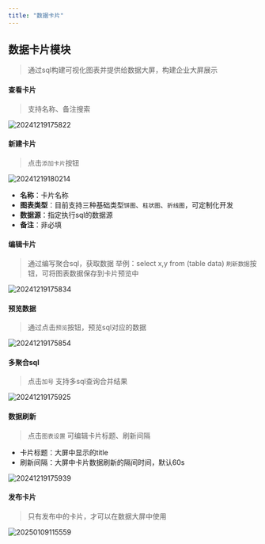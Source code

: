 ```yaml
---
title: "数据卡片"
---
```


## 数据卡片模块

> 通过sql构建可视化图表并提供给数据大屏，构建企业大屏展示

#### 查看卡片

> 支持名称、备注搜索

![20241219175822](https://img.isxcode.com/picgo/20241219175822.png)

#### 新建卡片

> 点击`添加卡片`按钮

![20241219180214](https://img.isxcode.com/picgo/20241219180214.png)

- **名称**：卡片名称
- **图表类型**：目前支持三种基础类型`饼图`、`柱状图`、`折线图`，可定制化开发
- **数据源**：指定执行sql的数据源
- **备注**：非必填

#### 编辑卡片

> 通过编写聚合sql，获取数据
> 举例：select x,y from (table data)
> `刷新数据`按钮，可将图表数据保存到卡片预览中

![20241219175834](https://img.isxcode.com/picgo/20241219175834.png)

#### 预览数据

> 通过点击`预览`按钮，预览sql对应的数据

![20241219175854](https://img.isxcode.com/picgo/20241219175854.png)

#### 多聚合sql

> 点击`加号`
> 支持多sql查询合并结果

![20241219175925](https://img.isxcode.com/picgo/20241219175925.png)

#### 数据刷新

> 点击`图表设置`
> 可编辑卡片标题、刷新间隔
- 卡片标题：大屏中显示的title
- 刷新间隔：大屏中卡片数据刷新的隔间时间，默认60s

![20241219175939](https://img.isxcode.com/picgo/20241219175939.png)

#### 发布卡片

> 只有发布中的卡片，才可以在数据大屏中使用

![20250109115559](https://img.isxcode.com/picgo/20250109115559.png)